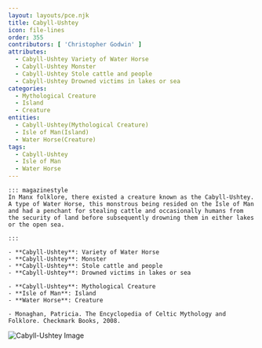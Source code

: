 ```yaml
---
layout: layouts/pce.njk
title: Cabyll-Ushtey
icon: file-lines
order: 355
contributors: [ 'Christopher Godwin' ]
attributes:
  - Cabyll-Ushtey Variety of Water Horse
  - Cabyll-Ushtey Monster
  - Cabyll-Ushtey Stole cattle and people
  - Cabyll-Ushtey Drowned victims in lakes or sea
categories:
  - Mythological Creature
  - Island
  - Creature
entities:
  - Cabyll-Ushtey(Mythological Creature)
  - Isle of Man(Island)
  - Water Horse(Creature)
tags:
  - Cabyll-Ushtey
  - Isle of Man
  - Water Horse
---
```

``` tab [group1:Info]
::: magazinestyle
In Manx folklore, there existed a creature known as the Cabyll-Ushtey. A type of Water Horse, this monstrous being resided on the Isle of Man and had a penchant for stealing cattle and occasionally humans from the security of land before subsequently drowning them in either lakes or the open sea.

:::
```
``` tab [group1:Attributes]
- **Cabyll-Ushtey**: Variety of Water Horse
- **Cabyll-Ushtey**: Monster
- **Cabyll-Ushtey**: Stole cattle and people
- **Cabyll-Ushtey**: Drowned victims in lakes or sea
```
``` tab [group1:Entities]
- **Cabyll-Ushtey**: Mythological Creature
- **Isle of Man**: Island
- **Water Horse**: Creature
```
``` tab [group1:Sources]
- Monaghan, Patricia. The Encyclopedia of Celtic Mythology and Folklore. Checkmark Books, 2008.
```
![Cabyll-Ushtey Image]([None])
